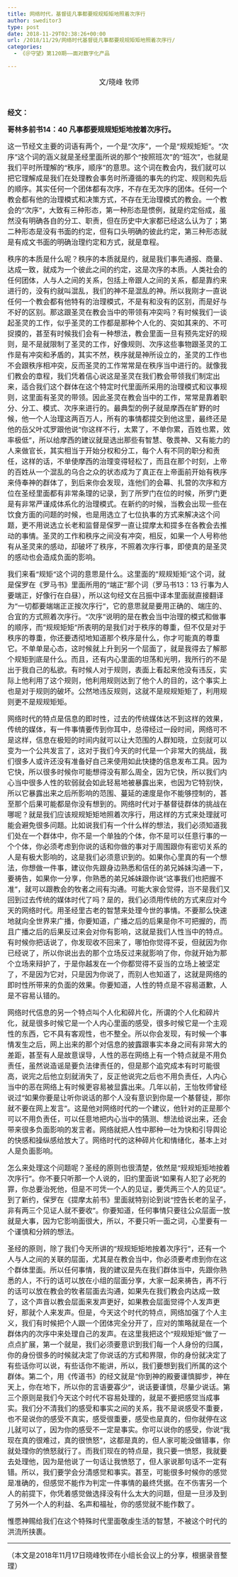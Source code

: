 ```yaml
---
title: 网络时代，基督徒凡事都要规规矩矩地照着次序行
author: sweditor3
type: post
date: 2018-11-29T02:38:26+00:00
url: /2018/11/29/网络时代基督徒凡事都要规规矩矩地照着次序行/
categories:
  - 《＠守望》第120期——面对数字化产品

---
```

<p style="text-align: center;">
  <span style="font-size: 12pt;">文/晓峰 牧师</span>
</p>

&nbsp;

**<span style="font-size: 12pt;">经文：</span>**

**<span style="font-size: 12pt;">哥林多前书14：40 凡事都要规规矩矩地按着次序行。</span>**

<span style="font-size: 12pt;">这一节经文主要的词语有两个，一个是“次序”，一个是“规规矩矩”。“次序”这个词的涵义就是圣经里面所说的那个“按照班次”的“班次”，也就是我们平时所理解的“秩序，顺序”的意思。这个词在教会内，我们就可以把它理解成是我们在处理教会事务时所遵循的事先的约定、规则和先后的顺序。其实任何一个团体都有次序，不存在无次序的团体。任何一个教会都有他的治理模式和决策方式，不存在无治理模式的教会。一个教会的“次序”，大致有三种形态，第一种形态是惯例，就是约定俗成，虽然没有明确各自的分工、职责，但在历史中大家都已经这么认为了；第二种形态是没有书面的约定，但有口头明确的彼此约定，第三种形态就是有成文书面的明确治理约定和方式，就是章程。</span>

<span style="font-size: 12pt;">秩序的本质是什么呢？秩序的本质就是约，就是我们事先通报、商量、达成一致，就成为一个彼此之间的约定，这是次序的本质。人类社会的任何团体，人与人之间的关系，包括上帝跟人之间的关系，都是靠约来进行的，没有约就叫混乱，我们的神不是混乱的神。所以我刚才一直说任何一个教会都有他特有的治理模式，不是有和没有的区别，而是好与不好的区别。那这跟圣灵在教会当中的带领有冲突吗？有时候我们一谈起圣灵的工作，似乎圣灵的工作都是那种个人化的、突如其来的、不可捉摸的，甚至有时候我们会有一种想法，教会里面一旦有预先定好的规则，是不是就限制了圣灵的工作，好像规则、次序这些事物跟圣灵的工作是有冲突和矛盾的，其实不然，秩序就是神所设立的，圣灵的工作也不会跟秩序相冲突，反而圣灵的工作常常是在秩序当中进行的。就像我们教会的章程，我们凭着信心说这是圣灵在我们教会带领我们制定出来，适合我们这个群体在这个特定时代里面所采用的治理模式和议事规则，这里面有圣灵的带领。因此圣灵在教会当中的工作，常常是靠着职分、分工、模式、次序来进行的。最典型的例子就是摩西在旷野的时候，他一个人治理这两百万人，所有的事情都提交到他这里，最终还是他的岳父叶忒罗跟他说“你这样不行，太累了，不单你累，百姓也累，效率极低”，所以给摩西的建议就是选出那些有智慧、敬畏神、又有能力的人来做官长，其实相当于开始分权和分工，每个人有不同的职分和责任，这样的话，不单使摩西的治理变得轻松了，而且在那个时刻，上帝的百姓从一个混乱的乌合之众的状态成为了真正在上帝面前开始有秩序来侍奉神的群体了，到后来你会发现，连他们的会幕、扎营的次序和方位在圣经里面都有非常条理的记录，到了所罗门在位的时候，所罗门更是有非常严谨成体系化的治理模式。在新约的时候，当教会出现一些在饮食方面的问题的时候，也是用选立了七位执事的方式来解决这个问题，更不用说选立长老和监督是保罗一直让提摩太和提多在各教会去推动的事情。圣灵的工作和秩序之间没有冲突，相反，如果一个人号称他有从圣灵来的感动，却破坏了秩序，不照着次序行事，即使真的是圣灵的感动也会造成负面的影响。</span>

<span style="font-size: 12pt;">我们来看“规矩“这个词的意思是什么。这里面的”规规矩矩“这个词，就是保罗在《罗马书》里面所用的“端正”那个词（罗马书13：13 行事为人要端正，好像行在白昼），所以这句经文在吕振中译本里面就直接翻译为“一切都要端端正正按次序行”，它的意思就是要用正确的、端庄的、合宜的方式照着次序行。“次序”说明的是在教会当中治理的模式和做事的顺序，而“规规矩矩”所表明的是我们对于秩序的尊重，但不仅是对于秩序的尊重，你还要透彻地知道那个秩序是什么，你才可能真的尊重它。不单单是心态，这时候就上升到另一个层面了，就是我得去了解那个规矩到底是什么。而且，还有内心里面的坦荡和光明，我所行的不是出于我自己的私欲。有时候人对于规则，表面上看起来他没有违反，实际上他利用了这个规则，他利用规则达到了他个人的目的，这个事实上也是对于规则的破坏。公然地违反规则，这就不是规规矩矩了，利用规则更不是规规矩矩。</span>

<span style="font-size: 12pt;">网络时代的特点是信息的即时性，过去的传统媒体达不到这样的效果，传统的媒体，有一件事情要传到你耳中，总得经过一段时间，网络可不是这样，信息在极短的时间内就可以让大范围的人群知晓，立刻就可以变为一个公共发言了，这对于我们今天的时代是一个非常大的挑战，我们很多人或许还没有准备好自己来使用如此快捷的信息发布工具。因为它快，所以很多时候你可能想得没有那么周全，因为它快，所以我们内心当中很多人性的软弱就会如此轻易地被暴露出来，也因为它特别快，所以它暴露出来之后所影响的范围、蔓延的速度是你不能够控制的，甚至那个后果可能都是你没有想到的。网络时代对于基督徒群体的挑战在哪呢？就是我们应该规规矩矩地照着次序行，用这样的方式来处理就可能会避免很多问题。比如说我们有一个什么样的想法，我们必须知道我们处在一个群体中，你不是一个单独的个体，你不是可以任意行事的一个个体，你必须考虑到你说的话和你做的事对于周围跟你有密切关系的人是有极大影响的，这是我们必须意识到的。如果你心里真的有一个想法，你想做一件事，建议你先跟身边熟悉和信任的弟兄姊妹沟通一下，要祷告，如果你一分享，你熟悉的弟兄姊妹跟你说“这事我们也把握不准”，就可以跟教会的牧者之间有沟通。可能大家会觉得，岂不是我们又回到过去传统的媒体时代了吗？是的，我们必须用传统的方式来应对今天的网络时代。用圣经里古老的智慧来处理今世的事情。不要那么快速地就向全世界来广播，你要知道，广播之后的后果是你不可把握的，而且广播之后的后果反过来会对你有影响，这就是我们人性当中的特点。有时候你把话说了，你发现收不回来了，哪怕你觉得不妥，但就因为你已经说了，所以你说出去的那个立场反过来就影响了你，你就开始为那个立场来辩护了，于是你越发在一个你都觉得不妥当的立场上被坚定了，不是因为它对，只是因为你说了，而别人也知道了，这就是网络的即时性所带来的负面的效果。你要知道，人性的特点是不容易道歉，人是不容易认错的。</span>

<span style="font-size: 12pt;">网络时代信息的另一个特点叫个人化和碎片化，所谓的个人化和碎片化，就是很多时候它是一个人内心里面的感受，很多时候它是一个主观性的东西，它不具有客观性，也不整全。所以你会发现，有时候一个事情发生之后，网上出来的那个对信息的披露跟事实本身之间有非常大的差距，甚至有人是故意误导，人性的恶在网络上有一个特点就是不用负责任，虽然说造谣是要负法律责任的，但是那个追究成本有时可能很高，说完之后他立刻就消失了，反正他说完之后也不用负责任，人内心当中的恶在网络上有时候更容易被显露出来。几年以前，王怡牧师曾经说过“如果你要是让听你说话的那个人没有意识到你是一个基督徒，那你就不要在网上发言”。这是他对网络时代的一个建议，他针对的正是那个可以不用负责任，可以任意地把内心当中的猜测、想法给说出来，还会带来很多负面影响的发言者。网络就把人性中那种一吐为快和引导舆论的快感和操纵感给放大了。网络时代的这种碎片化和情绪化，基本上对人是负面影响。</span>

<span style="font-size: 12pt;">怎么来处理这个问题呢？圣经的原则也很清楚，依然是“规规矩矩地按着次序行”。你不要只听那一个人说的，旧约里面说“如果有人犯了必死的罪，你总要治死他，但是不可凭一个人的见证，要凭两三个人的见证”。到了新约，保罗在《提摩太前书》里面就特别论到说“控告长老的呈子，非有两三个见证人就不要收”。你要知道，任何事情只要往公众层面一放就是大事，因为它影响面很大，所以，不要只听一面之词，心里要有一个谨慎和分辨的想法。</span>

<span style="font-size: 12pt;">圣经的原则，除了我们今天所讲的“规规矩矩地按着次序行”，还有一个人与人之间的关联的层面，尤其是在教会当中，你必须要考虑到你在这个群体里面。所以任何事情，我的建议是先在我们群体当中，先跟你熟悉的人，不行的话可以放在小组的层面分享，大家一起来祷告，再不行的话可以放在教会的牧者层面去沟通，如果先在我们教会内达成一致了，这个声音以教会层面来发声更好，如果教会层面觉得个人发声更好，那就个人来发声。但是，今天这个时代的特点，网络加强了个人主义，我们有时候把个人跟一个团体完全分开了，应对的策略就是在一个群体内的次序中来处理自己的发声。在这里我把这个“规规矩矩”做了一点点扩展，第一个就是，我们必须要意识到我们每一个人身份的归属，你的身份很多的时候就决定了你说话的方式和界限，你的身份就决定了有些话你可以说，有些话你不能讲，所以，我们要想到我们所属的这个群体。第二个，用《传道书》的经文就是“你到神的殿要谨慎脚步，神在天上，你在地下，所以你的言语要寡少”，说话要谨慎，尽量少说话。第三个原则是我们今天这个时代不容易处理的，就是不要把感觉当成事实。我们分不清我们的感受和事实之间的关系，我不是说感受不重要，也不是说你的感受不真实，感受很重要，感受也是真的，但你就停在这儿就可以了，因为你的感受不一定是事实。你可以说你的感受，你说“我现在真的很难过，真的很愤怒”，这都是真的，但人家可能没做错事，你就处理你的愤怒就行了。而我们现在的特点是，我只要一愤怒，我就要去处理他，因为是他说了一句话让我愤怒了，但人家说那句话不一定有错。所以，我们要学会分清感觉和事实。甚至，可能很多时候你的感觉是准确的，但感觉不能作为判定一件事情的最终凭据。在不伤害另一个人的前提下，你凭着感觉做选择没有什么太大的问题，但是一旦涉及到了另外一个人的利益、名声和福祉，你的感觉就不能作数了。</span>

<span style="font-size: 12pt;">惟愿神赐给我们在这个特殊时代里面敬虔生活的智慧，不被这个时代的洪流所挟裹。</span>

* * *

<span style="font-size: 12pt;">（本文是2018年11月17日晓峰牧师在小组长会议上的分享，根据录音整理）</span>